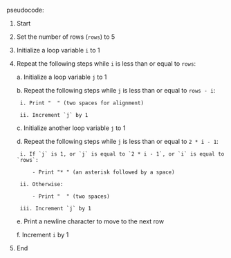 pseudocode:


1. Start

2. Set the number of rows (`rows`) to 5

3. Initialize a loop variable `i` to 1

4. Repeat the following steps while `i` is less than or equal to `rows`:

    a. Initialize a loop variable `j` to 1

    b. Repeat the following steps while `j` is less than or equal to `rows - i`:

        i. Print "  " (two spaces for alignment)

        ii. Increment `j` by 1

    c. Initialize another loop variable `j` to 1

    d. Repeat the following steps while `j` is less than or equal to `2 * i - 1`:

        i. If `j` is 1, or `j` is equal to `2 * i - 1`, or `i` is equal to `rows`:

            - Print "* " (an asterisk followed by a space)

        ii. Otherwise:

            - Print "  " (two spaces)

        iii. Increment `j` by 1

    e. Print a newline character to move to the next row

    f. Increment `i` by 1

5. End
